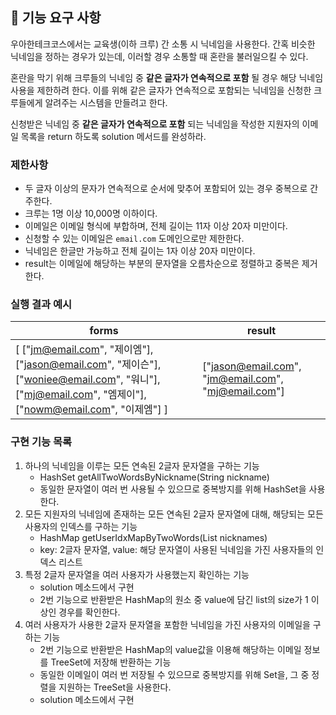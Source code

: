 ## 🚀 기능 요구 사항

우아한테크코스에서는 교육생(이하 크루) 간 소통 시 닉네임을 사용한다. 간혹 비슷한 닉네임을 정하는 경우가 있는데, 이러할 경우 소통할 때 혼란을 불러일으킬 수 있다.

혼란을 막기 위해 크루들의 닉네임 중 **같은 글자가 연속적으로 포함** 될 경우 해당 닉네임 사용을 제한하려 한다. 이를 위해 같은 글자가 연속적으로 포함되는 닉네임을 신청한 크루들에게 알려주는 시스템을 만들려고 한다.


신청받은 닉네임 중 **같은 글자가 연속적으로 포함** 되는 닉네임을 작성한 지원자의 이메일 목록을 return 하도록 solution 메서드를 완성하라.

### 제한사항

- 두 글자 이상의 문자가 연속적으로 순서에 맞추어 포함되어 있는 경우 중복으로 간주한다.
- 크루는 1명 이상 10,000명 이하이다.
- 이메일은 이메일 형식에 부합하며, 전체 길이는 11자 이상 20자 미만이다.
- 신청할 수 있는 이메일은 `email.com` 도메인으로만 제한한다.
- 닉네임은 한글만 가능하고 전체 길이는 1자 이상 20자 미만이다.
- result는 이메일에 해당하는 부분의 문자열을 오름차순으로 정렬하고 중복은 제거한다.

### 실행 결과 예시

| forms | result |
| --- | --- |
| [ ["jm@email.com", "제이엠"], ["jason@email.com", "제이슨"], ["woniee@email.com", "워니"], ["mj@email.com", "엠제이"], ["nowm@email.com", "이제엠"] ] | ["jason@email.com", "jm@email.com", "mj@email.com"] |

### 구현 기능 목록
1. 하나의 닉네임을 이루는 모든 연속된 2글자 문자열을 구하는 기능
    - HashSet getAllTwoWordsByNickname(String nickname)
    - 동일한 문자열이 여러 번 사용될 수 있으므로 중복방지를 위해 HashSet을 사용한다.
2. 모든 지원자의 닉네임에 존재하는 모든 연속된 2글자 문자열에 대해, 해당되는 모든 사용자의 인덱스를 구하는 기능
    - HashMap getUserIdxMapByTwoWords(List<String> nicknames)
    - key: 2글자 문자열, value: 해당 문자열이 사용된 닉네임을 가진 사용자들의 인덱스 리스트
3. 특정 2글자 문자열을 여러 사용자가 사용했는지 확인하는 기능
    - solution 메소드에서 구현
    - 2번 기능으로 반환받은 HashMap의 원소 중 value에 담긴 list의 size가 1 이상인 경우를 확인한다.
4. 여러 사용자가 사용한 2글자 문자열을 포함한 닉네임을 가진 사용자의 이메일을 구하는 기능
    - 2번 기능으로 반환받은 HashMap의 value값을 이용해 해당하는 이메일 정보를 TreeSet에 저장해 반환하는 기능
    - 동일한 이메일이 여러 번 저장될 수 있으므로 중복방지를 위해 Set을, 그 중 정렬을 지원하는 TreeSet을 사용한다.
    - solution 메소드에서 구현
